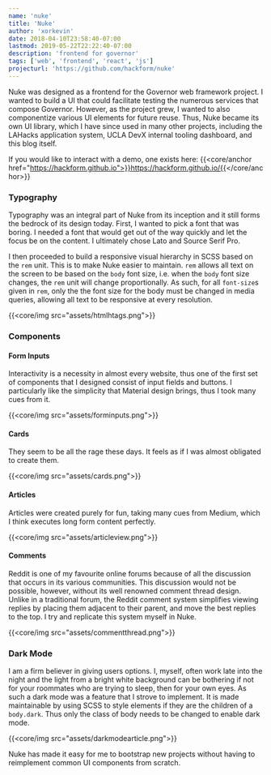 ```yaml
---
name: 'nuke'
title: 'Nuke'
author: 'xorkevin'
date: 2018-04-10T23:58:40-07:00
lastmod: 2019-05-22T22:22:40-07:00
description: 'frontend for governor'
tags: ['web', 'frontend', 'react', 'js']
projecturl: 'https://github.com/hackform/nuke'
---
```


Nuke was designed as a frontend for the Governor web framework project. I
wanted to build a UI that could facilitate testing the numerous services that
compose Governor. However, as the project grew, I wanted to also componentize
various UI elements for future reuse. Thus, Nuke became its own UI library,
which I have since used in many other projects, including the LAHacks
application system, UCLA DevX internal tooling dashboard, and this blog itself.

If you would like to interact with a demo, one exists here:
{{<core/anchor href="https://hackform.github.io">}}https://hackform.github.io/{{</core/anchor>}}

### Typography

Typography was an integral part of Nuke from its inception and it still forms
the bedrock of its design today. First, I wanted to pick a font that was
boring. I needed a font that would get out of the way quickly and let the focus
be on the content. I ultimately chose Lato and Source Serif Pro.

I then proceeded to build a responsive visual hierarchy in SCSS based on the
`rem` unit. This is to make Nuke easier to maintain. `rem` allows all text on
the screen to be based on the `body` font size, i.e. when the `body` font size
changes, the `rem` unit will change proportionally. As such, for all
`font-size`s given in `rem`, only the the font size for the body must be
changed in media queries, allowing all text to be responsive at every
resolution.

{{<core/img src="assets/htmlhtags.png">}}

### Components

#### Form Inputs

Interactivity is a necessity in almost every website, thus one of the first set
of components that I designed consist of input fields and buttons. I
particularly like the simplicity that Material design brings, thus I took many
cues from it.

{{<core/img src="assets/forminputs.png">}}

#### Cards

They seem to be all the rage these days. It feels as if I was almost obligated
to create them.

{{<core/img src="assets/cards.png">}}

#### Articles

Articles were created purely for fun, taking many cues from Medium, which I
think executes long form content perfectly.

{{<core/img src="assets/articleview.png">}}

#### Comments

Reddit is one of my favourite online forums because of all the discussion that
occurs in its various communities. This discussion would not be possible,
however, without its well renowned comment thread design. Unlike in a
traditional forum, the Reddit comment system simplifies viewing replies by
placing them adjacent to their parent, and move the best replies to the top. I
try and replicate this system myself in Nuke.

{{<core/img src="assets/commentthread.png">}}

### Dark Mode

I am a firm believer in giving users options. I, myself, often work late into
the night and the light from a bright white background can be bothering if not
for your roommates who are trying to sleep, then for your own eyes. As such a
dark mode was a feature that I strove to implement. It is made maintainable by
using SCSS to style elements if they are the children of a `body.dark`. Thus
only the class of body needs to be changed to enable dark mode.

{{<core/img src="assets/darkmodearticle.png">}}

Nuke has made it easy for me to bootstrap new projects without having to
reimplement common UI components from scratch.
